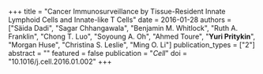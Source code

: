 +++
title = "Cancer Immunosurveillance by Tissue-Resident Innate Lymphoid Cells and Innate-like T Cells"
date = 2016-01-28
authors = ["Säida Dadi", "Sagar Chhangawala", "Benjamin M. Whitlock", "Ruth A. Franklin", "Chong T. Luo", "Soyoung A. Oh", "Ahmed Toure", "**Yuri Pritykin**", "Morgan Huse", "Christina S. Leslie", "Ming O. Li"]
publication_types = ["2"]
abstract = ""
featured = false
publication = "*Cell*"
doi = "10.1016/j.cell.2016.01.002"
+++

